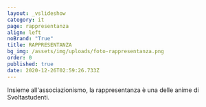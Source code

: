 ```yaml
---
layout: _vslideshow
category: it
page: rappresentanza
align: left
noBrand: "True"
title: RAPPRESENTANZA
bg_img: /assets/img/uploads/foto-rappresentanza.png
order: 0
published: true
date: 2020-12-26T02:59:26.733Z
---
```

Insieme all'associazionismo, la rappresentanza è una delle anime di Svoltastudenti.
